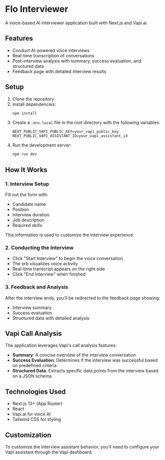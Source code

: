 # Flo Interviewer

A voice-based AI interviewer application built with Next.js and Vapi.ai.

## Features

- Conduct AI-powered voice interviews
- Real-time transcription of conversations
- Post-interview analysis with summary, success evaluation, and structured data
- Feedback page with detailed interview results

## Setup

1. Clone the repository
2. Install dependencies:
   ```bash
   npm install
   ```
3. Create a `.env.local` file in the root directory with the following variables:
   ```
   NEXT_PUBLIC_VAPI_PUBLIC_KEY=your_vapi_public_key
   NEXT_PUBLIC_VAPI_ASSISTANT_ID=your_vapi_assistant_id
   ```
4. Run the development server:
   ```bash
   npm run dev
   ```

## How It Works

### 1. Interview Setup

Fill out the form with:
- Candidate name
- Position
- Interview duration
- Job description
- Required skills

This information is used to customize the interview experience.

### 2. Conducting the Interview

- Click "Start Interview" to begin the voice conversation
- The orb visualizes voice activity
- Real-time transcript appears on the right side
- Click "End Interview" when finished

### 3. Feedback and Analysis

After the interview ends, you'll be redirected to the feedback page showing:
- Interview summary
- Success evaluation
- Structured data with detailed analysis

## Vapi Call Analysis

The application leverages Vapi's call analysis features:

- **Summary**: A concise overview of the interview conversation
- **Success Evaluation**: Determines if the interview was successful based on predefined criteria
- **Structured Data**: Extracts specific data points from the interview based on a JSON schema

## Technologies Used

- Next.js 13+ (App Router)
- React
- Vapi.ai for voice AI
- Tailwind CSS for styling

## Customization

To customize the interview assistant behavior, you'll need to configure your Vapi assistant through the Vapi dashboard.
